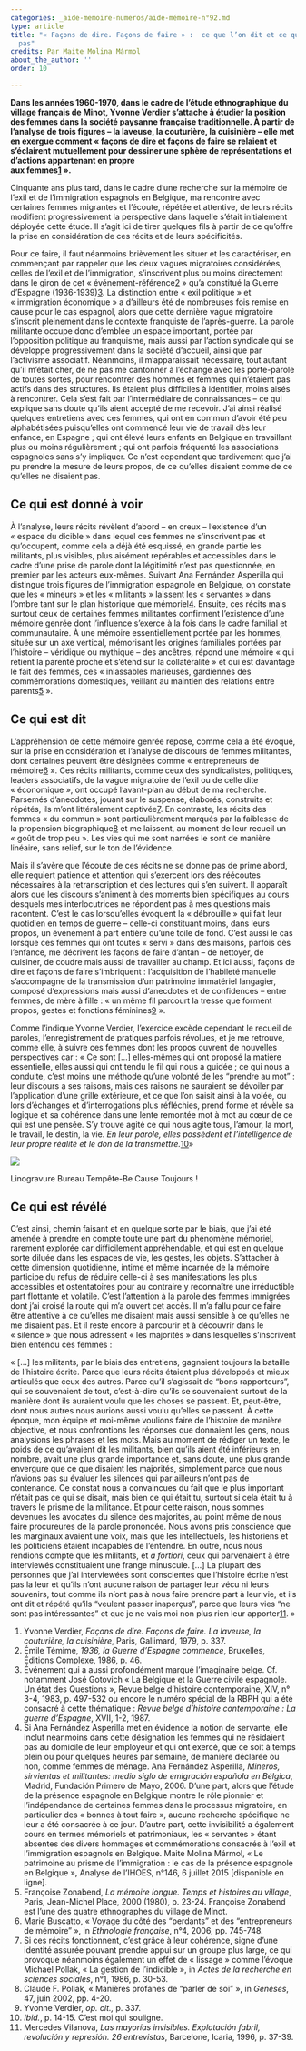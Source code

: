 ```yaml
---
categories: _aide-memoire-numeros/aide-mémoire-n°92.md
type: article
title: "« Façons de dire. Façons de faire » :  ce que l’on dit et ce que l’on ne dit
  pas"
credits: Par Maite Molina Mármol
about_the_author: ''
order: 10

---
```

<p><strong>Dans les années 1960-1970, dans le cadre de l’étude ethnographique du village français de Minot, Yvonne Verdier s’attache à étudier la position des femmes dans la société paysanne française traditionnelle. À partir de l’analyse de trois figures – la laveuse, la couturière, la cuisinière – elle met en exergue comment «&nbsp;façons de dire et façons de faire se relaient et s’éclairent mutuellement pour dessiner une sphère de représentations et d’actions appartenant en propre<br>aux&nbsp;femmes<a href="#footnote-1">1</a>&nbsp;».</strong></p>

Cinquante ans plus tard, dans le cadre d’une recherche sur la mémoire de l’exil et de l’immigration espagnols en Belgique, ma rencontre avec certaines femmes migrantes et l’écoute, répétée et attentive, de leurs récits modifient progressivement la perspective dans laquelle s’était initialement déployée cette étude. Il s’agit ici de tirer quelques fils à partir de ce qu’offre la prise en considération de ces récits et de leurs spécificités.

Pour ce faire, il faut néanmoins brièvement les situer et les caractériser, en commençant par rappeler que les deux vagues migratoires considérées, celles de l’exil et de l’immigration, s’inscrivent plus ou moins directement dans le giron de cet «&nbsp;événement-référence[2](#footnote-2)&nbsp;» qu’a constitué la Guerre d’Espagne (1936-1939)[3](#footnote-3). La distinction entre «&nbsp;exil politique&nbsp;» et «&nbsp;immigration économique&nbsp;» a d’ailleurs été de nombreuses fois remise en cause pour le cas espagnol, alors que cette dernière vague migratoire s’inscrit pleinement dans le contexte franquiste de l’après-guerre. La parole militante occupe donc d’emblée un espace important, portée par l’opposition politique au franquisme, mais aussi par l’action syndicale qui se développe progressivement dans la société d’accueil, ainsi que par l’activisme associatif. Néanmoins, il m’apparaissait nécessaire, tout autant qu’il m’était cher, de ne pas me cantonner à l’échange avec les porte-parole de toutes sortes, pour rencontrer des hommes et femmes qui n’étaient pas actifs dans des structures. Ils étaient plus difficiles à identifier, moins aisés à rencontrer. Cela s’est fait par l’intermédiaire de connaissances – ce qui explique sans doute qu’ils aient accepté de me recevoir. J’ai ainsi réalisé quelques entretiens avec ces femmes, qui ont en commun d’avoir été peu alphabétisées puisqu’elles ont commencé leur vie de travail dès leur enfance, en Espagne ; qui ont élevé leurs enfants en Belgique en travaillant plus ou moins régulièrement ; qui ont parfois fréquenté les associations espagnoles sans s’y impliquer. Ce n’est cependant que tardivement que j’ai pu prendre la mesure de leurs propos, de ce qu’elles disaient comme de ce qu’elles ne disaient&nbsp;pas.

## Ce qui est donné à voir

À l’analyse, leurs récits révèlent d’abord – en creux – l’existence d’un «&nbsp;espace du dicible&nbsp;» dans lequel ces femmes ne s’inscrivent pas et qu’occupent, comme cela a déjà été esquissé, en grande partie les militants, plus visibles, plus aisément repérables et accessibles dans le cadre d’une prise de parole dont la légitimité n’est pas questionnée, en premier par les acteurs eux-mêmes. Suivant Ana Fernández Asperilla qui distingue trois figures de l’immigration espagnole en Belgique, on constate que les «&nbsp;mineurs&nbsp;» et les «&nbsp;militants&nbsp;» laissent les «&nbsp;servantes&nbsp;» dans l’ombre tant sur le plan historique que mémoriel[4](#footnote-4). Ensuite, ces récits mais surtout ceux de certaines femmes militantes confirment l’existence d’une mémoire genrée dont l’influence s’exerce à la fois dans le cadre familial et communautaire. À une mémoire essentiellement portée par les hommes, située sur un axe vertical, mémorisant les origines familiales portées par l’histoire – véridique ou mythique – des ancêtres, répond une mémoire «&nbsp;qui retient la parenté proche et s’étend sur la collatéralité&nbsp;» et qui est davantage le fait des femmes, ces «&nbsp;inlassables marieuses, gardiennes des commémorations domestiques, veillant au maintien des relations entre parents[5](#footnote-5)&nbsp;».

## Ce qui est dit

L’appréhension de cette mémoire genrée repose, comme cela a été évoqué, sur la prise en considération et l’analyse de discours de femmes militantes, dont certaines peuvent être désignées comme «&nbsp;entrepreneurs de mémoire[6](#footnote-6)&nbsp;». Ces récits militants, comme ceux des syndicalistes, politiques, leaders associatifs, de la vague migratoire de l’exil ou de celle dite «&nbsp;économique&nbsp;», ont occupé l’avant-plan au début de ma recherche. Parsemés d’anecdotes, jouant sur le suspense, élaborés, construits et répétés, ils m’ont littéralement captivée[7](#footnote-7). En contraste, les récits des femmes «&nbsp;du commun&nbsp;» sont particulièrement marqués par la faiblesse de la propension biographique[8](#footnote-8) et me laissent, au moment de leur recueil un «&nbsp;goût de trop peu&nbsp;». Les vies qui me sont narrées le sont de manière linéaire, sans relief, sur le ton de l’évidence.

Mais il s’avère que l’écoute de ces récits ne se donne pas de prime abord, elle requiert patience et attention qui s’exercent lors des réécoutes nécessaires à la retranscription et des lectures qui s’en suivent. Il apparaît alors que les discours s’animent à des moments bien spécifiques au cours desquels mes interlocutrices ne répondent pas à mes questions mais racontent. C’est le cas lorsqu’elles évoquent la «&nbsp;débrouille&nbsp;» qui fait leur quotidien en temps de guerre – celle-ci constituant moins, dans leurs propos, un événement à part entière qu’une toile de fond. C’est aussi le cas lorsque ces femmes qui ont toutes «&nbsp;servi&nbsp;» dans des maisons, parfois dès l’enfance, me décrivent les façons de faire d’antan – de nettoyer, de cuisiner, de coudre mais aussi de travailler au champ. Et ici aussi, façons de dire et façons de faire s’imbriquent : l’acquisition de l’habileté manuelle s’accompagne de la transmission d’un patrimoine immatériel langagier, composé d’expressions mais aussi d’anecdotes et de confidences – entre femmes, de mère à fille : «&nbsp;un même fil parcourt la tresse que forment propos, gestes et fonctions féminines[9](#footnote-9)&nbsp;».

Comme l’indique Yvonne Verdier, l’exercice excède cependant le recueil de paroles, l’enregistrement de pratiques parfois révolues, et je me retrouve, comme elle, à suivre ces femmes dont les propos ouvrent de nouvelles perspectives car : «&nbsp;Ce sont \[…\] elles-mêmes qui ont proposé la matière essentielle, elles aussi qui ont tendu le fil qui nous a guidée ; ce qui nous a conduite, c’est moins une méthode qu’une volonté de les “prendre au mot” : leur discours a ses raisons, mais ces raisons ne sauraient se dévoiler par l’application d’une grille extérieure, et ce que l’on saisit ainsi à la volée, ou lors d’échanges et d’interrogations plus réfléchies, prend forme et révèle sa logique et sa cohérence dans une lente remontée mot à mot au cœur de ce qui est une pensée. S’y trouve agité ce qui nous agite tous, l’amour, la mort, le travail, le destin, la vie. _En leur parole, elles possèdent et l’intelligence de leur propre réalité et le don de la transmettre._[10](#footnote-10)»

![](https://www.territoires-memoire.be/assets/uploads/p.8_BureauTempete-BeCauseToujours.jpg)

<span class="img-copyright">Linogravure Bureau Tempête-Be Cause Toujours !</span>

## Ce qui est révélé

C’est ainsi, chemin faisant et en quelque sorte par le biais, que j’ai été amenée à prendre en compte toute une part du phénomène mémoriel, rarement explorée car difficilement appréhendable, et qui est en quelque sorte diluée dans les espaces de vie, les gestes, les objets. S’attacher à cette dimension quotidienne, intime et même incarnée de la mémoire participe du refus de réduire celle-ci à ses manifestations les plus accessibles et ostentatoires pour au contraire y reconnaître une irréductible part flottante et volatile. C’est l’attention à la parole des femmes immigrées dont j’ai croisé la route qui m’a ouvert cet accès. Il m’a fallu pour ce faire être attentive à ce qu’elles me disaient mais aussi sensible à ce qu’elles ne me disaient pas. Et il reste encore à parcourir et à découvrir dans le «&nbsp;silence&nbsp;» que nous adressent «&nbsp;les majorités&nbsp;» dans lesquelles s’inscrivent bien entendu ces femmes :

«&nbsp;\[…\] les militants, par le biais des entretiens, gagnaient toujours la bataille de l’histoire écrite. Parce que leurs récits étaient plus développés et mieux articulés que ceux des autres. Parce qu’il s’agissait de “bons rapporteurs”, qui se souvenaient de tout, c’est-à-dire qu’ils se souvenaient surtout de la manière dont ils auraient voulu que les choses se passent. Et, peut-être, dont nous autres nous aurions aussi voulu qu’elles se passent. À cette époque, mon équipe et moi-même voulions faire de l’histoire de manière objective, et nous confrontions les réponses que donnaient les gens, nous analysions les phrases et les mots. Mais au moment de rédiger un texte, le poids de ce qu’avaient dit les militants, bien qu’ils aient été inférieurs en nombre, avait une plus grande importance et, sans doute, une plus grande envergure que ce que disaient les majorités, simplement parce que nous n’avions pas su évaluer les silences qui par ailleurs n’ont pas de contenance. Ce constat nous a convaincues du fait que le plus important n’était pas ce qui se disait, mais bien ce qui était tu, surtout si cela était tu à travers le prisme de la militance. Et pour cette raison, nous sommes devenues les avocates du silence des majorités, au point même de nous faire procureures de la parole prononcée. Nous avons pris conscience que les marginaux avaient une voix, mais que les intellectuels, les historiens et les politiciens étaient incapables de l’entendre. En outre, nous nous rendions compte que les militants, et _a fortiori_, ceux qui parvenaient à être interviewés constituaient une frange minuscule. \[…\] La plupart des personnes que j’ai interviewées sont conscientes que l’histoire écrite n’est pas la leur et qu’ils n’ont aucune raison de partager leur vécu ni leurs souvenirs, tout comme ils n’ont pas à nous faire prendre part à leur vie, et ils ont dit et répété qu’ils “veulent passer inaperçus”, parce que leurs vies “ne sont pas intéressantes” et que je ne vais moi non plus rien leur apporter[11](#footnote-11).&nbsp;»

 1. Yvonne Verdier, _Façons de dire. Façons de faire. La laveuse, la couturière, la cuisinière_, Paris, Gallimard, 1979, p. 337.
 2. Émile Témime, _1936,_ _la Guerre d’Espagne commence_, Bruxelles, Éditions Complexe, 1986, p. 46.
 3. Événement qui a aussi profondément marqué l’imaginaire belge. Cf. notamment José Gotovich «&nbsp;La Belgique et la Guerre civile espagnole. Un état des Questions&nbsp;», Revue belge d’histoire contemporaine, XIV, n° 3-4, 1983, p. 497-532 ou encore le numéro spécial de la RBPH qui a été consacré à cette thématique : _Revue belge d’histoire contemporaine : La guerre d’Espagne_, XVII, 1-2, 1987.
 4. Si Ana Fernández Asperilla met en évidence la notion de servante, elle inclut néanmoins dans cette désignation les femmes qui ne résidaient pas au domicile de leur employeur et qui ont exercé, que ce soit à temps plein ou pour quelques heures par semaine, de manière déclarée ou non, comme femmes de ménage. Ana Fernández Asperilla, _Mineros, sirvientas et militantes: medio siglo de emigración española en Bélgica_, Madrid, Fundación Primero de Mayo, 2006. D’une part, alors que l’étude de la présence espagnole en Belgique montre le rôle pionnier et l’indépendance de certaines femmes dans le processus migratoire, en particulier des «&nbsp;bonnes à tout faire&nbsp;», aucune recherche spécifique ne leur a été consacrée à ce jour. D’autre part, cette invisibilité a également cours en termes mémoriels et patrimoniaux, les «&nbsp;servantes&nbsp;» étant absentes des divers hommages et commémorations consacrés à l’exil et l’immigration espagnols en Belgique. Maite Molina Mármol, «&nbsp;Le patrimoine au prisme de l’immigration : le cas de la présence espagnole en Belgique&nbsp;», Analyse de l’IHOES, n°146, 6 juillet 2015 \[disponible en ligne\].
 5. Françoise Zonabend, _La mémoire longue. Temps et histoires au village_, Paris, Jean-Michel Place, 2000 (1980), p. 23-24. Françoise Zonabend est l’une des quatre ethnographes du village de Minot.
 6. Marie Buscatto, «&nbsp;Voyage du côté des “perdants” et des “entrepreneurs de mémoire”&nbsp;», in _Ethnologie française_, n°4, 2006, pp. 745-748.
 7. Si ces récits fonctionnent, c’est grâce à leur cohérence, signe d’une identité assurée pouvant prendre appui sur un groupe plus large, ce qui provoque néanmoins également un effet de «&nbsp;lissage&nbsp;» comme l’évoque Michael Pollak, «&nbsp;La gestion de l’indicible&nbsp;», in _Actes de la recherche en sciences sociales_, n°1, 1986, p. 30-53.
 8. Claude F. Poliak, «&nbsp;Manières profanes de “parler de soi”&nbsp;», in _Genèses_, 47, juin 2002, pp. 4-20.
 9. Yvonne Verdier, _op. cit.,_ p. 337.
10. _Ibid._, p. 14-15. C’est moi qui souligne.
11. Mercedes Vilanova, _Las mayorías invisibles. Explotación fabril, revolución y represión. 26 entrevistas_, Barcelone, Icaria, 1996, p. 37-39.